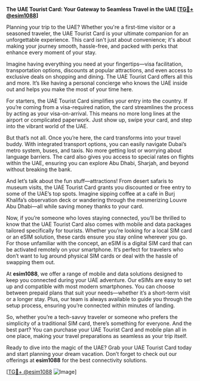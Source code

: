 **The UAE Tourist Card: Your Gateway to Seamless Travel in the UAE [[TG💪+ @esim1088](https://t.me/s/esim1088)]**

Planning your trip to the UAE? Whether you're a first-time visitor or a seasoned traveler, the UAE Tourist Card is your ultimate companion for an unforgettable experience. This card isn't just about convenience; it's about making your journey smooth, hassle-free, and packed with perks that enhance every moment of your stay.

Imagine having everything you need at your fingertips—visa facilitation, transportation options, discounts at popular attractions, and even access to exclusive deals on shopping and dining. The UAE Tourist Card offers all this and more. It’s like having a personal concierge who knows the UAE inside out and helps you make the most of your time here. 

For starters, the UAE Tourist Card simplifies your entry into the country. If you’re coming from a visa-required nation, the card streamlines the process by acting as your visa-on-arrival. This means no more long lines at the airport or complicated paperwork. Just show up, swipe your card, and step into the vibrant world of the UAE. 

But that’s not all. Once you’re here, the card transforms into your travel buddy. With integrated transport options, you can easily navigate Dubai’s metro system, buses, and taxis. No more getting lost or worrying about language barriers. The card also gives you access to special rates on flights within the UAE, ensuring you can explore Abu Dhabi, Sharjah, and beyond without breaking the bank.

And let’s talk about the fun stuff—attractions! From desert safaris to museum visits, the UAE Tourist Card grants you discounted or free entry to some of the UAE’s top spots. Imagine sipping coffee at a café in Burj Khalifa’s observation deck or wandering through the mesmerizing Louvre Abu Dhabi—all while saving money thanks to your card.

Now, if you’re someone who loves staying connected, you’ll be thrilled to know that the UAE Tourist Card also comes with mobile and data packages tailored specifically for tourists. Whether you’re looking for a local SIM card or an eSIM solution, these cards ensure you stay online wherever you go. For those unfamiliar with the concept, an eSIM is a digital SIM card that can be activated remotely on your smartphone. It’s perfect for travelers who don’t want to lug around physical SIM cards or deal with the hassle of swapping them out.

At **esim1088**, we offer a range of mobile and data solutions designed to keep you connected during your UAE adventure. Our eSIMs are easy to set up and compatible with most modern smartphones. You can choose between prepaid plans that suit your needs—whether it’s a short-term visit or a longer stay. Plus, our team is always available to guide you through the setup process, ensuring you’re connected within minutes of landing.

So, whether you’re a tech-savvy traveler or someone who prefers the simplicity of a traditional SIM card, there’s something for everyone. And the best part? You can purchase your UAE Tourist Card and mobile plan all in one place, making your travel preparations as seamless as your trip itself.

Ready to dive into the magic of the UAE? Grab your UAE Tourist Card today and start planning your dream vacation. Don’t forget to check out our offerings at **esim1088** for the best connectivity solutions. 

[[TG💪+ @esim1088](https://t.me/s/esim1088) ![Image](https://i.postimg.cc/Y0z9fWf4/image.png)]